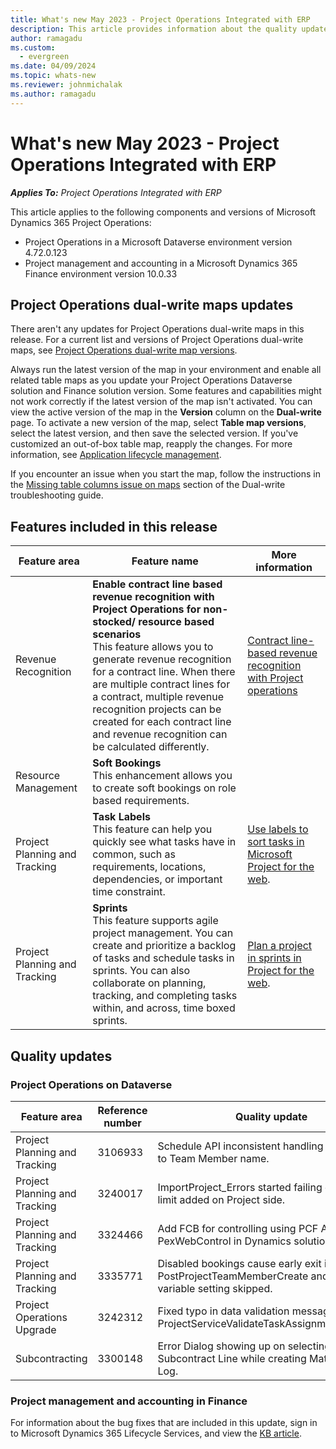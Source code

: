 ```yaml
---
title: What's new May 2023 - Project Operations Integrated with ERP
description: This article provides information about the quality updates that are available in the May 2023 release of Microsoft Dynamics 365 Project Operations Integrated with ERP.
author: ramagadu
ms.custom:
  - evergreen
ms.date: 04/09/2024
ms.topic: whats-new
ms.reviewer: johnmichalak 
ms.author: ramagadu
---
```


# What's new May 2023 - Project Operations Integrated with ERP

_**Applies To:** Project Operations Integrated with ERP_

This article applies to the following components and versions of Microsoft Dynamics 365 Project Operations:

- Project Operations in a Microsoft Dataverse environment version 4.72.0.123
- Project management and accounting in a Microsoft Dynamics 365 Finance environment version 10.0.33

## Project Operations dual-write maps updates

There aren't any updates for Project Operations dual-write maps in this release. For a current list and versions of Project Operations dual-write maps, see [Project Operations dual-write map versions](../environment/resource-dual-write-maps.md).

Always run the latest version of the map in your environment and enable all related table maps as you update your Project Operations Dataverse solution and Finance solution version. Some features and capabilities might not work correctly if the latest version of the map isn't activated. You can view the active version of the map in the **Version** column on the **Dual-write** page. To activate a new version of the map, select **Table map versions**, select the latest version, and then save the selected version. If you've customized an out-of-box table map, reapply the changes. For more information, see [Application lifecycle management](/dynamics365/fin-ops-core/dev-itpro/data-entities/dual-write/app-lifecycle-management).

If you encounter an issue when you start the map, follow the instructions in the [Missing table columns issue on maps](/dynamics365/fin-ops-core/dev-itpro/data-entities/dual-write/dual-write-troubleshooting-finops-upgrades#missing-table-columns-issue-on-maps) section of the Dual-write troubleshooting guide.

## Features included in this release

| Feature area | Feature name | More information |
| --- | --- | --- |
|Revenue Recognition | **Enable contract line based revenue recognition with Project Operations for non-stocked/ resource based scenarios**</br>This feature allows you to generate revenue recognition for a contract line. When there are multiple contract lines for a contract, multiple revenue recognition projects can be created for each contract line and revenue recognition can be calculated differently.| [Contract line-based revenue recognition with Project operations](/dynamics365/project-operations/revenue-recognition/revenuerecogntionforcontractlines) |
|Resource Management | **Soft Bookings**</br>This enhancement allows you to create soft bookings on role based requirements.| |
|Project Planning and Tracking | **Task Labels**</br>This feature can help you quickly see what tasks have in common, such as requirements, locations, dependencies, or important time constraint. | [Use labels to sort tasks in Microsoft Project for the web](https://support.microsoft.com/en-us/office/use-labels-to-sort-tasks-in-microsoft-project-for-the-web-32dfc732-7bbc-48f0-9d17-672ddcd1905c).  |
|Project Planning and Tracking| **Sprints**</br>This feature supports agile project management. You can create and prioritize a backlog of tasks and schedule tasks in sprints. You can also collaborate on planning, tracking, and completing tasks within, and across, time boxed sprints.| [Plan a project in sprints in Project for the web](https://support.microsoft.com/en-us/office/plan-a-project-in-sprints-in-project-for-the-web-7536fbef-0ece-47bf-beae-6a8ac2c69955). |

## Quality updates

### Project Operations on Dataverse

| Feature area | Reference number | Quality update |
| --- | --- | --- |
|Project Planning and Tracking|3106933|Schedule API inconsistent handling of updates to Team Member name.|
|Project Planning and Tracking|3240017|ImportProject_Errors started failing due to new limit added on Project side.|
|Project Planning and Tracking|3324466|Add FCB for controlling using PCF Auth in PexWebControl in Dynamics solution. |
|Project Planning and Tracking|3335771|Disabled bookings cause early exit in PostProjectTeamMemberCreate and shared variable setting skipped.|
|Project Operations Upgrade|3242312|Fixed typo in data validation message - ProjectServiceValidateTaskAssignmentCount.cs.|
|Subcontracting|3300148|Error Dialog showing up on selecting Subcontract Line while creating Material Usage Log.|

### Project management and accounting in Finance

For information about the bug fixes that are included in this update, sign in to Microsoft Dynamics 365 Lifecycle Services, and view the [KB article](https://fix.lcs.dynamics.com/Issue/Details?bugId=795940).

